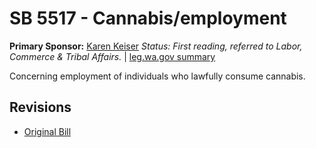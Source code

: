 # SB 5517 - Cannabis/employment
**Primary Sponsor:** [Karen Keiser](/person/leg/karen.keiser.md)
*Status: First reading, referred to Labor, Commerce & Tribal Affairs.* | [leg.wa.gov summary](https://app.leg.wa.gov/billsummary?BillNumber=5517&Year=2021)

Concerning employment of individuals who lawfully consume cannabis.

## Revisions
* [Original Bill](1/)